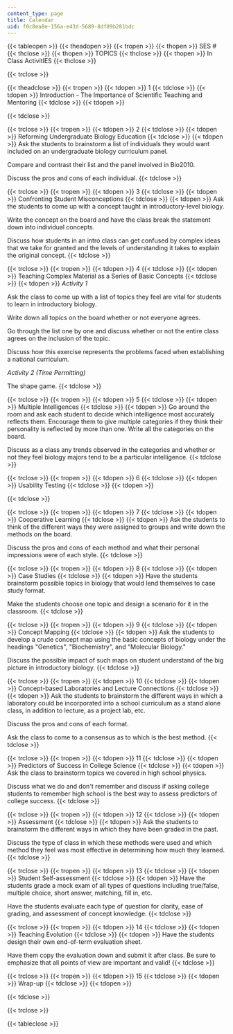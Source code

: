 ```yaml
---
content_type: page
title: Calendar
uid: f0c8ea8e-156a-e43d-5689-8df89b281bdc
---
```


{{< tableopen >}}
{{< theadopen >}}
{{< tropen >}}
{{< thopen >}}
SES #
{{< thclose >}}
{{< thopen >}}
TOPICS
{{< thclose >}}
{{< thopen >}}
In Class ActivitIES
{{< thclose >}}

{{< trclose >}}

{{< theadclose >}}
{{< tropen >}}
{{< tdopen >}}
1
{{< tdclose >}}
{{< tdopen >}}
Introduction - The Importance of Scientific Teaching and Mentoring
{{< tdclose >}}
{{< tdopen >}}

{{< tdclose >}}

{{< trclose >}}
{{< tropen >}}
{{< tdopen >}}
2
{{< tdclose >}}
{{< tdopen >}}
Reforming Undergraduate Biology Education
{{< tdclose >}}
{{< tdopen >}}
Ask the students to brainstorm a list of individuals they would want included on an undergraduate biology curriculum panel.  
  
Compare and contrast their list and the panel involved in Bio2010.  
  
Discuss the pros and cons of each individual.
{{< tdclose >}}

{{< trclose >}}
{{< tropen >}}
{{< tdopen >}}
3
{{< tdclose >}}
{{< tdopen >}}
Confronting Student Misconceptions
{{< tdclose >}}
{{< tdopen >}}
Ask the students to come up with a concept taught in introductory-level biology.  
  
Write the concept on the board and have the class break the statement down into individual concepts.  
  
Discuss how students in an intro class can get confused by complex ideas that we take for granted and the levels of understanding it takes to explain the original concept.
{{< tdclose >}}

{{< trclose >}}
{{< tropen >}}
{{< tdopen >}}
4
{{< tdclose >}}
{{< tdopen >}}
Teaching Complex Material as a Series of Basic Concepts
{{< tdclose >}}
{{< tdopen >}}
_Activity 1_  
  
Ask the class to come up with a list of topics they feel are vital for students to learn in introductory biology.  
  
Write down all topics on the board whether or not everyone agrees.  
  
Go through the list one by one and discuss whether or not the entire class agrees on the inclusion of the topic.  
  
Discuss how this exercise represents the problems faced when establishing a national curriculum.  
  
_Activity 2 (Time Permitting)_  
  
The shape game.
{{< tdclose >}}

{{< trclose >}}
{{< tropen >}}
{{< tdopen >}}
5
{{< tdclose >}}
{{< tdopen >}}
Multiple Intelligences
{{< tdclose >}}
{{< tdopen >}}
Go around the room and ask each student to decide which intelligence most accurately reflects them. Encourage them to give multiple categories if they think their personality is reflected by more than one. Write all the categories on the board.  
  
Discuss as a class any trends observed in the categories and whether or not they feel biology majors tend to be a particular intelligence.
{{< tdclose >}}

{{< trclose >}}
{{< tropen >}}
{{< tdopen >}}
6
{{< tdclose >}}
{{< tdopen >}}
Usability Testing
{{< tdclose >}}
{{< tdopen >}}

{{< tdclose >}}

{{< trclose >}}
{{< tropen >}}
{{< tdopen >}}
7
{{< tdclose >}}
{{< tdopen >}}
Cooperative Learning
{{< tdclose >}}
{{< tdopen >}}
Ask the students to think of the different ways they were assigned to groups and write down the methods on the board.  
  
Discuss the pros and cons of each method and what their personal impressions were of each style.
{{< tdclose >}}

{{< trclose >}}
{{< tropen >}}
{{< tdopen >}}
8
{{< tdclose >}}
{{< tdopen >}}
Case Studies
{{< tdclose >}}
{{< tdopen >}}
Have the students brainstorm possible topics in biology that would lend themselves to case study format.  
  
Make the students choose one topic and design a scenario for it in the classroom.
{{< tdclose >}}

{{< trclose >}}
{{< tropen >}}
{{< tdopen >}}
9
{{< tdclose >}}
{{< tdopen >}}
Concept Mapping
{{< tdclose >}}
{{< tdopen >}}
Ask the students to develop a crude concept map using the basic concepts of biology under the headings "Genetics", "Biochemistry", and "Molecular Biology."  
  
Discuss the possible impact of such maps on student understand of the big picture in introductory biology.
{{< tdclose >}}

{{< trclose >}}
{{< tropen >}}
{{< tdopen >}}
10
{{< tdclose >}}
{{< tdopen >}}
Concept-based Laboratories and Lecture Connections
{{< tdclose >}}
{{< tdopen >}}
Ask the students to brainstorm the different ways in which a laboratory could be incorporated into a school curriculum as a stand alone class, in addition to lecture, as a project lab, etc.  
  
Discuss the pros and cons of each format.  
  
Ask the class to come to a consensus as to which is the best method.
{{< tdclose >}}

{{< trclose >}}
{{< tropen >}}
{{< tdopen >}}
11
{{< tdclose >}}
{{< tdopen >}}
Predictors of Success in College Science
{{< tdclose >}}
{{< tdopen >}}
Ask the class to brainstorm topics we covered in high school physics.  
  
Discuss what we do and don't remember and discuss if asking college students to remember high school is the best way to assess predictors of college success.
{{< tdclose >}}

{{< trclose >}}
{{< tropen >}}
{{< tdopen >}}
12
{{< tdclose >}}
{{< tdopen >}}
Assessment
{{< tdclose >}}
{{< tdopen >}}
Ask the students to brainstorm the different ways in which they have been graded in the past.  
  
Discuss the type of class in which these methods were used and which method they feel was most effective in determining how much they learned.
{{< tdclose >}}

{{< trclose >}}
{{< tropen >}}
{{< tdopen >}}
13
{{< tdclose >}}
{{< tdopen >}}
Student Self-assessment
{{< tdclose >}}
{{< tdopen >}}
Have the students grade a mock exam of all types of questions including true/false, multiple choice, short answer, matching, fill in, etc.  
  
Have the students evaluate each type of question for clarity, ease of grading, and assessment of concept knowledge.
{{< tdclose >}}

{{< trclose >}}
{{< tropen >}}
{{< tdopen >}}
14
{{< tdclose >}}
{{< tdopen >}}
Teaching Evolution
{{< tdclose >}}
{{< tdopen >}}
Have the students design their own end-of-term evaluation sheet.  
  
Have them copy the evaluation down and submit it after class. Be sure to emphasize that all points of view are important and valid!
{{< tdclose >}}

{{< trclose >}}
{{< tropen >}}
{{< tdopen >}}
15
{{< tdclose >}}
{{< tdopen >}}
Wrap-up
{{< tdclose >}}
{{< tdopen >}}

{{< tdclose >}}

{{< trclose >}}

{{< tableclose >}}